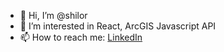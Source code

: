 - 👋 Hi, I’m @shilor
- 👀 I’m interested in React, ArcGIS Javascript API
- 📫 How to reach me: <a href="https://www.linkedin.com/in/shilor/">LinkedIn</a>

<!---
shilor/shilor is a ✨ special ✨ repository because its `README.md` (this file) appears on your GitHub profile.
You can click the Preview link to take a look at your changes.
--->
